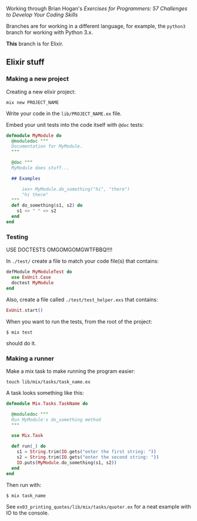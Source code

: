 Working through Brian Hogan's _Exercises for Programmers: 57
Challenges to Develop Your Coding Skills_

Branches are for working in a different language, for example, the
`python3` branch for working with Python 3.x.


**This** branch is for Elixir.


## Elixir stuff

### Making a new project

Creating a new elixir project:

    mix new PROJECT_NAME

Write your code in the `lib/PROJECT_NAME.ex` file.

Embed your unit tests into the code itself with `@doc` tests:

```elixir
defmodule MyModule do
  @moduledoc """
  Documentation for MyModule.
  """

  @doc """
  MyModule does stuff...

  ## Examples

      iex> MyModule.do_something("hi", "there")
      "hi there"
  """
  def do_something(s1, s2) do
    s1 <> " " <> s2
  end
end

```

### Testing

USE DOCTESTS OMGOMGOMGWTFBBQ!!!!

In `./test/` create a file to match your code file(s) that contains:

```elixir
defModule MyModuleTest do
  use ExUnit.Case
  doctest MyModule
end
```

Also, create a file called `./test/test_helper.exs` that contains:

```elixir
ExUnit.start()
```

When you want to run the tests, from the root of the project:

    $ mix test

should do it.

### Making a runner

Make a mix task to make running the program easier:

    touch lib/mix/tasks/task_name.ex

A task looks something like this:

```elixir
defmodule Mix.Tasks.TaskName do

  @moduledoc """
  Run MyModule's do_something method
  """

  use Mix.Task

  def run(_) do
    s1 = String.trim(IO.gets("enter the first string: "))
    s2 = String.trim(IO.gets("enter the second string: "))
    IO.puts(MyModule.do_something(s1, s2))
  end
end
```

Then run with:

    $ mix task_name

See `ex03_printing_quotes/lib/mix/tasks/quoter.ex` for a neat example
with IO to the console.

